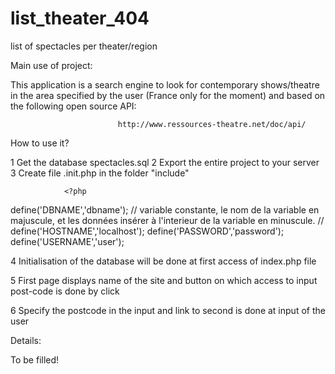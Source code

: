 # list_theater_404
list of spectacles per theater/region 

Main use of project:

This application is a search engine to look for contemporary shows/theatre in the area specified by the user (France only for the moment) and based on the following open source API:
																

							http://www.ressources-theatre.net/doc/api/

How to use it?

1 Get the database spectacles.sql
2 Export the entire project to your server 
3 Create file .init.php in the folder "include"

				<?php
define('DBNAME','dbname'); // variable constante, le nom de la variable en majuscule, et les données insérer à l'interieur de la variable en minuscule. //
define('HOSTNAME','localhost');
define('PASSWORD','password');
define('USERNAME','user');

4 Initialisation of the database will be done at first access of index.php file

5 First page displays name of the site and button on which access to input post-code is done by click

6 Specify the postcode in the input and link to second is done at input of the user


Details:

To be filled!


